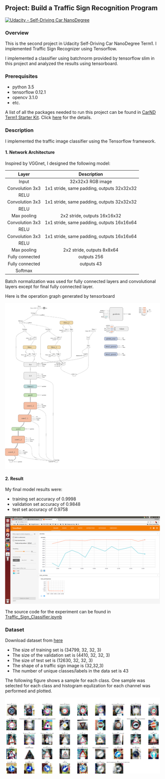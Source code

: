 ## Project: Build a Traffic Sign Recognition Program
[![Udacity - Self-Driving Car NanoDegree](https://s3.amazonaws.com/udacity-sdc/github/shield-carnd.svg)](http://www.udacity.com/drive)

[//]: # (Image References)

[rep-images]: ./images/images.png "rep"
[graph]: ./images/graph.png "graph"
[tensorboard]: ./images/tensorboard.png "tensorboard"

### Overview

This is the second project in Udacity Self-Driving Car NanoDegree Term1. I implemented Traffic Sign Recognizer using Tensorflow.

I implemented a classifier using batchnorm provided by tensorflow slim in this project and analyzed the results using tensorboard.

### Prerequisites

* python 3.5
* tensorflow 0.12.1
* opencv 3.1.0
* etc.

A list of all the packages needed to run this project can be found in [CarND Term1 Starter Kit](https://github.com/udacity/CarND-Term1-Starter-Kit). Click [here](https://github.com/udacity/CarND-Term1-Starter-Kit/blob/master/README.md) for the details.

### Description

I implemented the traffic image classifier using the Tensorflow framework.


#### 1. Network Architecture

Inspired by VGGnet, I designed the following model:

| Layer         		|     Description	        					| 
|:---------------------:|:---------------------------------------------:| 
| Input         		| 32x32x3 RGB image   							| 
| Convolution 3x3     	| 1x1 stride, same padding, outputs 32x32x32 	|
| RELU					|												|
| Convolution 3x3     	| 1x1 stride, same padding, outputs 32x32x32 	|
| RELU					|												|
| Max pooling	      	| 2x2 stride,  outputs 16x16x32 				|
| Convolution 3x3	    | 1x1 stride, same padding, outputs 16x16x64    |
| RELU					|												|
| Convolution 3x3	    | 1x1 stride, same padding, outputs 16x16x64    |
| RELU					|												|
| Max pooling	      	| 2x2 stride,  outputs 8x8x64 					|
| Fully connected		| outputs 256        							|
| Fully connected		| outputs 43        							|
| Softmax				|         										|


Batch normalization was used for fully connected layers and convolutional layers except for final fully connected layer.

Here is the operation graph generated by tensorboard

![alt text][graph]

#### 2. Result

My final model results were:
* training set accuracy of 0.9998
* validation set accuracy of 0.9848
* test set accuracy of 0.9758

![alt text][tensorboard]

The source code for the experiment can be found in [Traffic_Sign_Classifier.ipynb](https://github.com/penny4860/CarND-P2-Classifier/blob/master/Traffic_Sign_Classifier.ipynb)


### Dataset

Download dataset from [here](https://d17h27t6h515a5.cloudfront.net/topher/2017/February/5898cd6f_traffic-signs-data/traffic-signs-data.zip)

* The size of training set is (34799, 32, 32, 3)
* The size of the validation set is (4410, 32, 32, 3)
* The size of test set is (12630, 32, 32, 3)
* The shape of a traffic sign image is (32,32,3)
* The number of unique classes/labels in the data set is 43

The following figure shows a sample for each class. One sample was selected for each class and histogram equlization for each channel was performed and plotted.

![alt text][rep-images]

